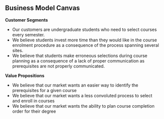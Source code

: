 ## Business Model Canvas

**Customer Segments**
- Our customers are undergraduate students who need to select courses every semester.
- We believe students invest more time than they would like in the course enrolment procedure as a consequence of the process spanning several sites.
- We believe that students make erroneous selections during course planning as a consequence of a lack of proper communication as prerequisites are not properly communicated.

**Value Propositions**
- We believe that our market wants an easier way to identify the prerequisites for a given course
- We believe that our market wants a less convoluted process to select and enroll in courses
- We believe that our market wants the ability to plan course completion order for their degree